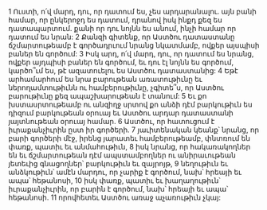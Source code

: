 1 Ուստի, ո՛վ մարդ, դու, որ դատում ես, չես արդարանալու. այն բանի համար, որ ընկերոջդ ես դատում, դրանով իսկ ինքդ քեզ ես դատապարտում. քանի որ դու նոյնն ես անում, ինչի համար որ դատում ես նրան:
2 Քանզի գիտենք, որ Աստծու դատաստանը ճշմարտութեամբ է գործադրւում նրանց նկատմամբ, ովքեր այսպիսի բաներ են գործում: 3 Իսկ արդ, ո՛վ մարդ, դու, որ դատում ես նրանց, ովքեր այդպիսի բաներ են գործում, եւ դու էլ նոյնն ես գործում, կարծո՞ւմ ես, թէ ազատուելու ես Աստծու դատաստանից: 4 Եթէ արհամարհում ես նրա բարութեան առատութիւնը եւ ներողամտութիւնն ու համբերութիւնը, չգիտե՞ս, որ Աստծու բարութիւնը քեզ ապաշխարութեան է տանում: 5 Եւ քո խստասրտութեամբ ու անզիղջ սրտով քո անձի դէմ բարկութիւն ես դիզում բարկութեան օրուայ եւ Աստծու արդար դատաստանի յայտնութեան օրուայ համար. 6 Աստծու, որ հատուցում է իւրաքանչիւրին ըստ իր գործերի. 7 յաւիտենական կեանք՝ նրանց, որ բարի գործերի մէջ, իրենց յարատեւ համբերութեամբ, փնտռում են փառք, պատիւ եւ անմահութիւն, 8 իսկ նրանց, որ հակառակողներ են եւ ճշմարտութեան դէմ ապստամբողներ ու անիրաւութեան յետեւից գնացողներ՝ բարկութիւն եւ զայրոյթ, 9 նեղութիւն եւ անձկութիւն՝ ամէն մարդու, որ չարիք է գործում, նախ՝ հրեայի եւ ապա՝ հեթանոսի, 10 իսկ փառք, պատիւ եւ խաղաղութիւն՝ իւրաքանչիւրին, որ բարին է գործում, նախ՝ հրեայի եւ ապա՝ հեթանոսի. 11 որովհետեւ Աստծու առաջ աչառութիւն չկայ:
